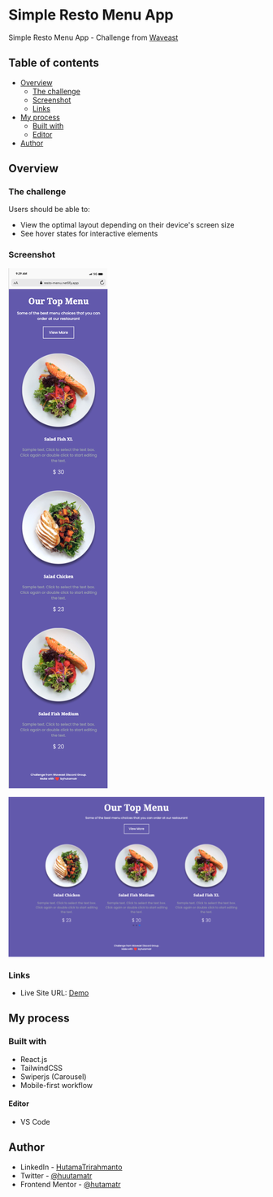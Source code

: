 # Simple Resto Menu App

Simple Resto Menu App - Challenge from [Waveast](https://azhariemuhammad.notion.site/1-Resto-app-df14ffa3b0e34469a71d8ee3f7f83a6c)

## Table of contents

- [Overview](#overview)
  - [The challenge](#the-challenge)
  - [Screenshot](#screenshot)
  - [Links](#links)
- [My process](#my-process)
  - [Built with](#built-with)
  - [Editor](#editor)
- [Author](#author)

## Overview

### The challenge

Users should be able to:

- View the optimal layout depending on their device's screen size
- See hover states for interactive elements

### Screenshot

![Screenshot 1](https://github.com/hutamatr/simple-resto-menu-app/blob/main/src/assets/mobile.png)

![Screenshot 2](https://github.com/hutamatr/simple-resto-menu-app/blob/main/src/assets/dekstop.png)

### Links

- Live Site URL: [Demo](https://resto-menu.netlify.app)

## My process

### Built with

- React.js
- TailwindCSS
- Swiperjs (Carousel)
- Mobile-first workflow

#### Editor

- VS Code

## Author

- LinkedIn - [HutamaTrirahmanto](https://www.linkedin.com/in/hutama-trirahmanto/)
- Twitter - [@huutamatr](https://twitter.com/huutamatr)
- Frontend Mentor - [@hutamatr](https://www.frontendmentor.io/profile/hutamatr)
